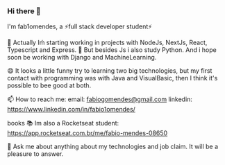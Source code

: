 ### Hi there 👋

I'm fab1omendes, a ⚡full stack developer student⚡ 

🔭 Actually Iḿ starting working in projects with NodeJs, NextJs, React, Typescript and Express.
🌱 But besides Js i also study Python. And i hope soon be working with Django and MachineLearning.

😄 It looks a little funny try to learning two big technologies, but my first contact with programming was with Java and VisualBasic, then I think it's possible to bee good at both.

📫 How to reach me: 
email: fabiogomendes@gmail.com
linkedin: https://www.linkedin.com/in/fabio1omendes/

books :books: Im also a Rocketseat student:
https://app.rocketseat.com.br/me/fabio-mendes-08650

💬 Ask me about anything about my technologies and job claim. It will be a pleasure to answer.
